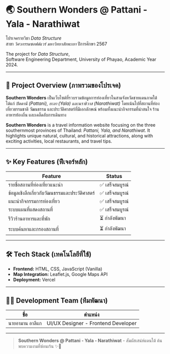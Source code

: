 # 🌏 Southern Wonders @ Pattani - Yala - Narathiwat
โปรเจครายวิชา *Data Structure* <br>
สาขา *วิศวกรรมซอฟต์แวร์ มหาวิทยาลัยพะเยา* ปีการศึกษา 2567

The project for *Data Structure*,<br>
Software Engineering Department, University of Phayao, Academic Year 2024.

---

## 📌 Project Overview (ภาพรวมของโปรเจค)
**Southern Wonders** เป็นเว็บไซต์ที่รวบรวมข้อมูลการท่องเที่ยวในสามจังหวัดชายแดนภาคใต้ ได้แก่ *ปัตตานี (Pattani), ยะลา (Yala) และนราธิวาส (Narathiwat)* โดยเน้นไปที่สถานที่ท่องเที่ยวธรรมชาติ วัฒนธรรม และประวัติศาสตร์ที่มีเอกลักษณ์ พร้อมทั้งแนะนำกิจกรรมที่น่าสนใจ ร้านอาหารท้องถิ่น และเคล็ดลับการเดินทาง 

**Southern Wonders** is a travel information website focusing on the three southernmost provinces of Thailand: *Pattani, Yala, and Narathiwat*. It highlights unique natural, cultural, and historical attractions, along with exciting activities, local restaurants, and travel tips.

---

## ✨ Key Features (ฟีเจอร์หลัก)
| Feature | Status |
|----------|---------|
| รายชื่อสถานที่ท่องเที่ยวแนะนำ | ✅ เสร็จสมบูรณ์ |
| ข้อมูลเชิงลึกเกี่ยวกับวัฒนธรรมและประวัติศาสตร์ | ✅ เสร็จสมบูรณ์ |
| แนะนำกิจกรรมการท่องเที่ยว | ✅ เสร็จสมบูรณ์ |
| ระบบแผนที่แสดงสถานที่ | ✅ เสร็จสมบูรณ์ |
| รีวิวร้านอาหารและที่พัก | ⏳ กำลังพัฒนา |
| ระบบค้นหาและกรองสถานที่ | ⏳ กำลังพัฒนา |

---

## 🛠️ Tech Stack (เทคโนโลยีที่ใช้)
- **Frontend:** HTML, CSS, JavaScript (Vanilla)
- **Map Integration:** Leaflet.js, Google Maps API
- **Deployment:** Vercel

---

## 👨‍💻 Development Team (ทีมพัฒนา)
| ชื่อ | ตำแหน่ง |
|------|----------|
| นายอามาน อาลีแก | UI/UX Designer - Frontend Developer |


---
> **Southern Wonders @ Pattani - Yala - Narathiwat** - สัมผัสเสน่ห์แดนใต้ ค้นพบความงามที่ซ่อนเร้น ✨🌿


